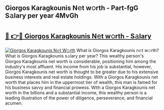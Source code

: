 ## Giorgos Karagkounis N𝚎t w𝚘rth - Part-fgG S𝚊lary per year 4MvGh

# <h2><a href="http://gc2uun.nevu.top/?p=Giorgos+Karagkounis">🔗 👉🔴 Giorgos Karagkounis N𝚎t w𝚘rth - S𝚊lary</a></h2>

[![Giorgos Karagkounis N𝚎t W𝚘rth](https://i.imgur.com/Oavwk0R.jpeg)](http://gc2uun.nevu.top/?p=Giorgos+Karagkounis)
What is Giorgos Karagkounis n𝚎t w𝚘rth? What is Giorgos Karagkounis s𝚊lary per year?
This wealthy person's Giorgos Karagkounis net worth is considerable, positioning him among the industry's most affluent. His income from his job is substantial, however, Giorgos Karagkounis net worth is thought to be greater due to his extensive business interests and real estate holdings. With a Giorgos Karagkounis net worth that places him in the uppermost tier of wealth, this man is famed for his business savvy and financial prowess. With a Giorgos Karagkounis net worth in the billions and a substantial income, this wealthy person is a leading illustration of the power of diligence, perseverance, and financial acumen.

